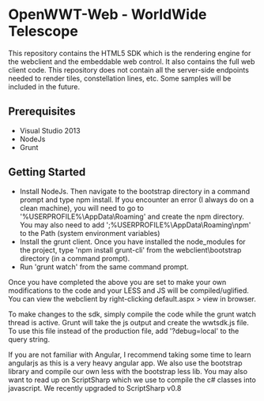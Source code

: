 # OpenWWT-Web - WorldWide Telescope
This repository contains the HTML5 SDK which is the rendering engine for the webclient and the embeddable web control. It also contains the full web client code. This repository does not contain all the server-side endpoints needed to render tiles, constellation lines, etc. Some samples will be included in the future.

## Prerequisites
* Visual Studio 2013
* NodeJs
* Grunt

## Getting Started
* Install NodeJs. Then navigate to the bootstrap directory in a command prompt and type npm install. If you encounter an error (I always do on a clean machine), you will need to go to '%USERPROFILE%\AppData\Roaming\' and create the npm directory. You may also need to add ';%USERPROFILE%\AppData\Roaming\npm' to the Path (system environment variables)
* Install the grunt client. Once you have installed the node_modules for the project, type 'npm install grunt-cli' from the webclient\bootstrap directory (in a command prompt).
* Run 'grunt watch' from the same command prompt.

Once you have completed the above you are set to make your own modifications to the code and your LESS and JS will be compiled/uglified. You can view the webclient by right-clicking default.aspx > view in browser.

To make changes to the sdk, simply compile the code while the grunt watch thread is active. Grunt will take the js output and create the wwtsdk.js file. To use this file instead of the production file, add '?debug=local' to the query string.

If you are not familiar with Angular, I recommend taking some time to learn angularjs as this is a very heavy angular app. We also use the bootstrap library and compile our own less with the bootstrap less lib. You may also want to read up on ScriptSharp which we use to compile the c# classes into javascript. We recently upgraded to ScriptSharp v0.8
